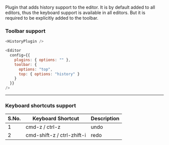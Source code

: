 Plugin that adds history support to the editor. It is by default added to all editors, thus the keyboard support is available in all editors. But it is required to be explicitly added to the toolbar.

### Toolbar support

```js
<HistoryPlugin />
```

```js static
<Editor
  config={{
    plugins: { options: "" },
    toolbar: {
      options: "top",
      top: { options: "history" }
    }
  }}
/>
```

---

### Keyboard shortcuts support

| S.No. | Keyboard Shortcut          | Description |
| ----- | -------------------------- | ----------- |
| 1     | cmd-z / ctrl-z             | undo        |
| 2     | cmd-shift-z / ctrl-zhift-i | redo        |
